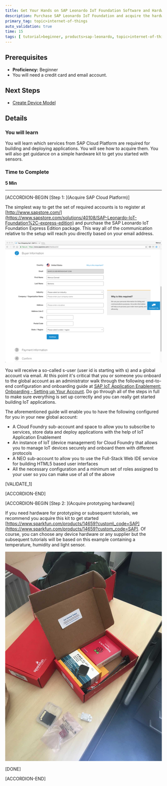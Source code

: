 ```yaml
---
title: Get Your Hands on SAP Leonardo IoT Foundation Software and Hardware
description: Purchase SAP Leonardo IoT Foundation and acquire the hardware necessary to follow subsequent tutorials.
primary_tag: topic>internet-of-things
auto_validation: true
time: 15
tags: [ tutorial>beginner, products>sap-leonardo, topic>internet-of-things, products>sap-iot-application-enablement, products>sap-cloud-platform, products>sap-cloud-platform-internet-of-things ]
---
```


## Prerequisites  
 - **Proficiency:** Beginner
 - You will need a credit card and email account.

## Next Steps
 - [Create Device Model](https://www.sap.com/developer/tutorials/iot-express-2-create-device-model.html)

## Details
### You will learn  
You will learn which services from SAP Cloud Platform are required for building and deploying applications. You will see how to acquire them. You will also get guidance on a simple hardware kit to get you started with sensors.

### Time to Complete
**5 Min**


---

[ACCORDION-BEGIN [Step 1: ](Acquire SAP Cloud Platform)]

The simplest way to get the set of required accounts is to register at [http://www.sapstore.com/](https://www.sapstore.com/solutions/40108/SAP-Leonardo-IoT-Foundation%2C-express-edition) and purchase the SAP Leonardo IoT Foundation Express Edition package. This way all of the communication relative to the setup will reach you directly based on your email address.

![Checkout](shopcheckout.png)

You will receive a so-called s-user (user id is starting with s) and a global account via email. At this point it's critical that you or someone you onboard to the global account as an administrator walk through the following end-to-end configuration and onboarding guide at [SAP IoT Application Enablement: Onboarding - Setting up Your Account](https://help.sap.com/viewer/9dfedbe95cbe4a9f9a5ceddbef7f88e5/latest/en-US/c5b72d23880240dcb4b0d7b9523b065a.html). Do go through all of the steps in full to make sure everything is set up correctly and you can really get started building IoT applications.

The aforementioned guide will enable you to have the following configured for you in your new global account:

- A Cloud Foundry sub-account and space to allow you to subscribe to services, store data and deploy applications with the help of IoT Application Enablement
- An instance of IoT (device management) for Cloud Foundry that allows you to manage IoT devices securely and onboard them with different protocols
- A NEO sub-account to allow you to use the Full-Stack Web IDE service for building HTML5 based user interfaces
- All the necessary configuration and a minimum set of roles assigned to your user so you can make use of all of the above

[VALIDATE_1]

[ACCORDION-END]

[ACCORDION-BEGIN [Step 2: ](Acquire prototyping hardware)]

If you need hardware for prototyping or subsequent tutorials, we recommend you acquire this kit to get started [https://www.sparkfun.com/products/14659?custom\_code=SAP](https://www.sparkfun.com/products/14659?custom_code=SAP). Of course, you can choose any device hardware or any supplier but the subsequent tutorials will be based on this example containing a temperature, humidity and light sensor.

![Hardware Kit](IMG_3333.jpg)

[DONE]

[ACCORDION-END]
